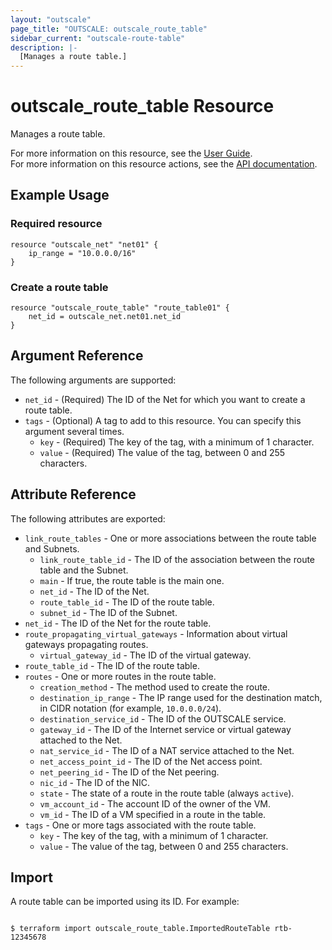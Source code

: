 ```yaml
---
layout: "outscale"
page_title: "OUTSCALE: outscale_route_table"
sidebar_current: "outscale-route-table"
description: |-
  [Manages a route table.]
---
```


# outscale_route_table Resource

Manages a route table.

For more information on this resource, see the [User Guide](https://docs.outscale.com/en/userguide/About-Route-Tables.html).  
For more information on this resource actions, see the [API documentation](https://docs.outscale.com/api#3ds-outscale-api-routetable).

## Example Usage

### Required resource

```hcl
resource "outscale_net" "net01" {
	ip_range = "10.0.0.0/16"
}
```

### Create a route table

```hcl
resource "outscale_route_table" "route_table01" {
	net_id = outscale_net.net01.net_id
}
```

## Argument Reference

The following arguments are supported:

* `net_id` - (Required) The ID of the Net for which you want to create a route table.
* `tags` - (Optional) A tag to add to this resource. You can specify this argument several times.
    * `key` - (Required) The key of the tag, with a minimum of 1 character.
    * `value` - (Required) The value of the tag, between 0 and 255 characters.

## Attribute Reference

The following attributes are exported:

* `link_route_tables` - One or more associations between the route table and Subnets.
    * `link_route_table_id` - The ID of the association between the route table and the Subnet.
    * `main` - If true, the route table is the main one.
    * `net_id` - The ID of the Net.
    * `route_table_id` - The ID of the route table.
    * `subnet_id` - The ID of the Subnet.
* `net_id` - The ID of the Net for the route table.
* `route_propagating_virtual_gateways` - Information about virtual gateways propagating routes.
    * `virtual_gateway_id` - The ID of the virtual gateway.
* `route_table_id` - The ID of the route table.
* `routes` - One or more routes in the route table.
    * `creation_method` - The method used to create the route.
    * `destination_ip_range` - The IP range used for the destination match, in CIDR notation (for example, `10.0.0.0/24`).
    * `destination_service_id` - The ID of the OUTSCALE service.
    * `gateway_id` - The ID of the Internet service or virtual gateway attached to the Net.
    * `nat_service_id` - The ID of a NAT service attached to the Net.
    * `net_access_point_id` - The ID of the Net access point.
    * `net_peering_id` - The ID of the Net peering.
    * `nic_id` - The ID of the NIC.
    * `state` - The state of a route in the route table (always `active`). 
    * `vm_account_id` - The account ID of the owner of the VM.
    * `vm_id` - The ID of a VM specified in a route in the table.
* `tags` - One or more tags associated with the route table.
    * `key` - The key of the tag, with a minimum of 1 character.
    * `value` - The value of the tag, between 0 and 255 characters.

## Import

A route table can be imported using its ID. For example:

```console

$ terraform import outscale_route_table.ImportedRouteTable rtb-12345678

```